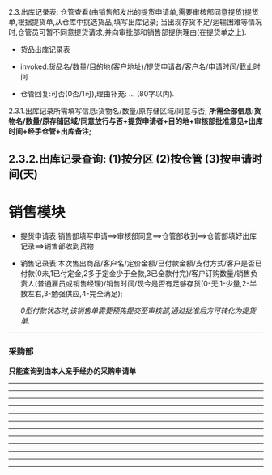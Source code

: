 2.3.出库记录表:
仓管查看(由销售部发出的提货申请单,需要审核部同意提货)提货单,根据提货单,从仓库中挑选货品,填写出库记录;
    当出现存货不足/运输困难等情况时,仓管员可暂不同意提货请求,并向审批部和销售部提供理由(在提货单之上).


- 货品出库记录表

- invoked:货品名/数量/目的地(客户地址)/提货申请者/客户名/申请时间/截止时间

- 仓管回复:可否(0否/1可),理由补充: ...  (80字以内).


                         
2.3.1.出库记录所需填写信息:货物名/数量/原存储区域/同意与否;
**所需全部信息:货物名/数量/原存储区域/同意放行与否+提货申请者+目的地+审核部批准意见+出库时间+经手仓管+出库备注;**

2.3.2.出库记录查询:
(1)按分区
(2)按仓管
(3)按申请时间(天)
-------------------------------------------------------------------

销售模块
=======

- 提货申请表:销售部填写申请==>审核部同意==>仓管部收到==>仓管部填好出库记录==>销售部收到货物

- 销售记录表:本次售出商品/客户名/定价金额/已付款金额/支付方式/客户是否已付款(0未,1已付定金,2多于定金少于全款,3已全款付完)/客户订购数量/销售负责人(普通雇员或销售经理)/销售时间/现今是否有足够存货(0-无,1-少量,2-半数左右,3-勉强供应,4-完全满足);
    
   *0型付款状态时,该销售单需要预先提交至审核部,通过批准后方可转化为提货单.*


-------------------------------------------------------------------

### 采购部

**只能查询到由本人亲手经办的采购申请单**

-------------------------------------------------------------------


-------------------------------------------------------------------


-------------------------------------------------------------------


-------------------------------------------------------------------


-------------------------------------------------------------------


-------------------------------------------------------------------

-------------------------------------------------------------------


-------------------------------------------------------------------


-------------------------------------------------------------------


-------------------------------------------------------------------


-------------------------------------------------------------------


-------------------------------------------------------------------